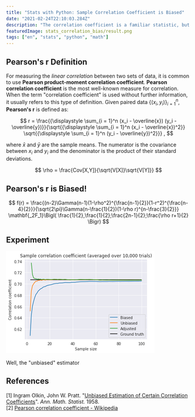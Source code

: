 ```yaml
---
title: "Stats with Python: Sample Correlation Coefficient is Biased"
date: "2021-02-24T22:10:03.284Z"
description: "The correlation coefficient is a familiar statistic, but there are several variations whose differences should be noted. This post recaps the definitions of these common measures."
featuredImage: stats_correlation_bias/result.png
tags: ["en", "stats", "python", "math"]
---
```



## Pearson's r Definition
For measuring the *linear correlation* between two sets of data, it is common to use **Pearson product-moment correlation coefficient**. **Pearson correlation coefficient** is the most well-known measure for correlation.  When the term "correlation coefficient" is used without further information, it usually refers to this type of definition. Given paired data $\{(x_i,y_i)\}_{i=1}^n$, **Pearson's r** is defined as:

$$
r = \frac{{\displaystyle \sum_{i = 1}^n (x_i - \overline{x})
(y_i - \overline{y})}}{\sqrt{{\displaystyle \sum_{i = 1}^n 
(x_i - \overline{x})^2}} \sqrt{{\displaystyle \sum_{i = 1}^n 
(y_i - \overline{y})^2}}} ,
$$

where $\bar{x}$ and $\bar{y}$ are the sample means. The numerator is the covariance between $x_i$ and $y_i$ and the denominator is the product of their standard deviations.

$$
\rho = \frac{Cov[X,Y]}{\sqrt{V[X]}\sqrt{V[Y]}}
$$

## Pearson's r is Biased!
$$
f(r) = \frac{(n-2)\Gamma(n-1)(1-\rho^2)^{\frac{n-1}{2}}(1-r^2)^{\frac{n-4}{2}}}{\sqrt{2\pi}\Gamma(n-\frac{1}{2})(1-\rho r)^{n-\frac{3}{2}}} \mathbf{_2F_1}\Bigl( \frac{1}{2},\frac{1}{2};\frac{2n-1}{2};\frac{\rho r+1}{2} \Bigr)
$$

## Experiment

![](result.png)

Well, the "unbiased" estimator 

## References
[1] Ingram Olkin, John W. Pratt. "[Unbiased Estimation of Certain Correlation Coefficients](https://projecteuclid.org/journals/annals-of-mathematical-statistics/volume-29/issue-1/Unbiased-Estimation-of-Certain-Correlation-Coefficients/10.1214/aoms/1177706717.full)". *Ann. Math. Statist.* 1958.   
[2] [Pearson correlation coefficient - Wikipedia](https://en.wikipedia.org/wiki/Pearson_correlation_coefficient)